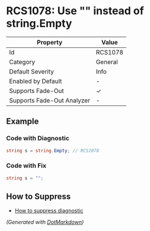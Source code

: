 # RCS1078: Use "" instead of string\.Empty

| Property                    | Value    |
| --------------------------- | -------- |
| Id                          | RCS1078  |
| Category                    | General  |
| Default Severity            | Info     |
| Enabled by Default          | \-       |
| Supports Fade\-Out          | &#x2713; |
| Supports Fade\-Out Analyzer | \-       |

## Example

### Code with Diagnostic

```csharp
string s = string.Empty; // RCS1078
```

### Code with Fix

```csharp
string s = "";
```

## How to Suppress

* [How to suppress diagnostic](../HowToConfigureAnalyzers#HowToSupressDiagnostic.md)

*\(Generated with [DotMarkdown](http://github.com/JosefPihrt/DotMarkdown)\)*